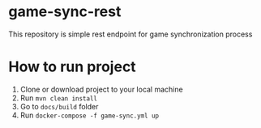 # game-sync-rest

This repository is simple rest endpoint for game synchronization process

# How to run project

1. Clone or download project to your local machine
2. Run `mvn clean install` 
3. Go to `docs/build` folder
4. Run `docker-compose -f game-sync.yml up`

